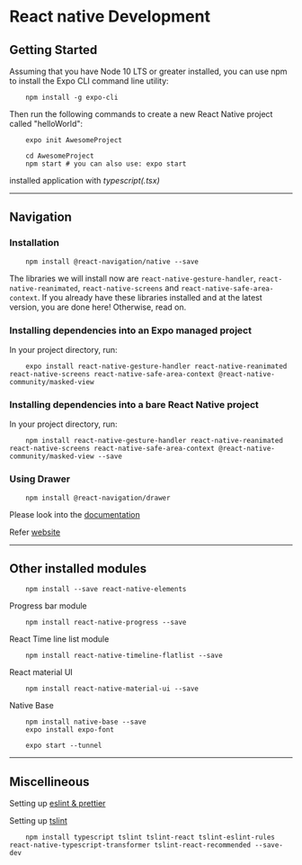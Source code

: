 # React native Development

## Getting Started

Assuming that you have Node 10 LTS or greater installed, you can use npm to install the Expo CLI command line utility:

```
    npm install -g expo-cli
```

Then run the following commands to create a new React Native project called "helloWorld":

```
    expo init AwesomeProject

    cd AwesomeProject
    npm start # you can also use: expo start
```

installed application with _typescript(.tsx)_

<hr />

## Navigation

### Installation

```
    npm install @react-navigation/native --save
```

The libraries we will install now are `react-native-gesture-handler`, `react-native-reanimated`, `react-native-screens` and `react-native-safe-area-context`. If you already have these libraries installed and at the latest version, you are done here! Otherwise, read on.

### Installing dependencies into an Expo managed project

In your project directory, run:

```
    expo install react-native-gesture-handler react-native-reanimated react-native-screens react-native-safe-area-context @react-native-community/masked-view
```

### Installing dependencies into a bare React Native project

In your project directory, run:

```
    npm install react-native-gesture-handler react-native-reanimated react-native-screens react-native-safe-area-context @react-native-community/masked-view --save
```

### Using Drawer

```
    npm install @react-navigation/drawer
```

Please look into the [documentation](https://reactnavigation.org/docs/drawer-navigator/)

Refer [website](https://pxltheme.com/wp/mugi/)

<hr />

## Other installed modules

```
    npm install --save react-native-elements
```

Progress bar module

```
    npm install react-native-progress --save
```

React Time line list module

```
    npm install react-native-timeline-flatlist --save
```

React material UI

```
    npm install react-native-material-ui --save
```

Native Base

```
    npm install native-base --save
    expo install expo-font
```

```
    expo start --tunnel
```

<hr />

## Miscellineous

Setting up [eslint & prettier](https://medium.com/dubizzletechblog/setting-up-prettier-and-eslint-for-js-and-react-apps-bbc779d29062)

Setting up [tslint](https://medium.com/@rintoj/react-native-with-typescript-40355a90a5d7)

```
    npm install typescript tslint tslint-react tslint-eslint-rules react-native-typescript-transformer tslint-react-recommended --save-dev
```
